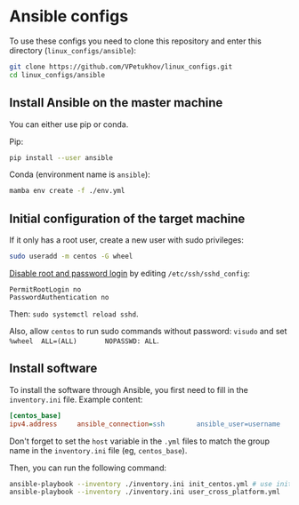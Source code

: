 # Ansible configs

To use these configs you need to clone this repository and enter this directory (`linux_configs/ansible`):
```bash
git clone https://github.com/VPetukhov/linux_configs.git
cd linux_configs/ansible
```

## Install Ansible on the master machine

You can either use pip or conda.

Pip:
```bash
pip install --user ansible
```

Conda (environment name is `ansible`):
```bash
mamba env create -f ./env.yml
```

## Initial configuration of the target machine

If it only has a root user, create a new user with sudo privileges:
```bash
sudo useradd -m centos -G wheel
```

[Disable root and password login](https://www.cyberciti.biz/faq/how-to-disable-ssh-password-login-on-linux/) by editing `/etc/ssh/sshd_config`:
```
PermitRootLogin no
PasswordAuthentication no
```

Then: `sudo systemctl reload sshd`.

Also, allow `centos` to run sudo commands without password: `visudo` and set `%wheel  ALL=(ALL)       NOPASSWD: ALL`.

## Install software

To install the software through Ansible, you first need to fill in the `inventory.ini` file. Example content:
```ini
[centos_base]
ipv4.address     ansible_connection=ssh        ansible_user=username
```

Don't forget to set the `host` variable in the `.yml` files to match the group name in the `inventory.ini` file (eg, `centos_base`).

Then, you can run the following command:

```bash
ansible-playbook --inventory ./inventory.ini init_centos.yml # use init_ubuntu.yml for Ubuntu
ansible-playbook --inventory ./inventory.ini user_cross_platform.yml
```